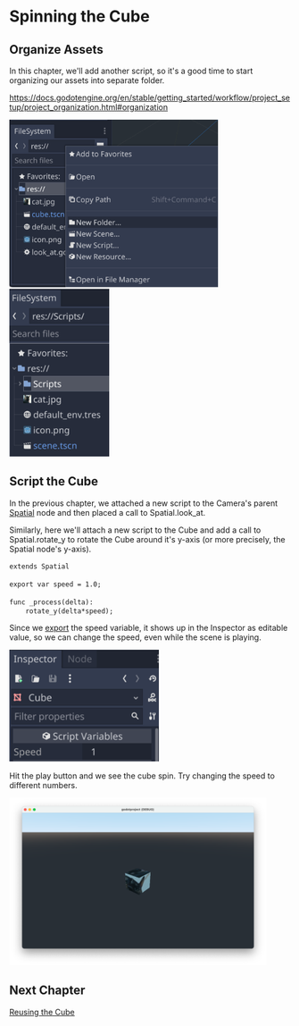 # Spinning the Cube

## Organize Assets

In this chapter, we'll add another script, so it's a good time to start organizing our assets into separate folder.

https://docs.godotengine.org/en/stable/getting_started/workflow/project_setup/project_organization.html#organization

<img src="images/newfolder.png" height="300">
<img src="images/scriptsfolder.png" height="300">

## Script the Cube

In the previous chapter, we attached a new script to the Camera's parent [Spatial](https://docs.godotengine.org/en/stable/classes/class_spatial.html) node and then placed a call to Spatial.look_at.

Similarly, here we'll attach a new script to the Cube and add a call to Spatial.rotate_y to rotate the Cube around it's y-axis (or more precisely, the Spatial node's y-axis).

```gdscript
extends Spatial

export var speed = 1.0;

func _process(delta):
	rotate_y(delta*speed);
```

Since we [export](https://docs.godotengine.org/en/stable/getting_started/scripting/gdscript/gdscript_exports.html) the speed variable, it shows up in the Inspector as editable value, so we can change the speed, even while the scene is playing.

<img src="images/cubespeed.png" height="200">

Hit the play button and we see the cube spin. Try changing the speed to different numbers.

<img src="images/cuberotate.png" height="300">

## Next Chapter

[Reusing the Cube](../chapter7/README.md)

